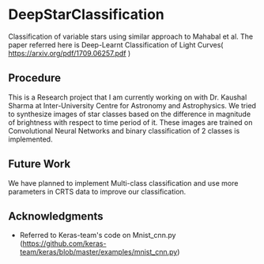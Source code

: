 # DeepStarClassification
Classification of variable stars using similar approach to Mahabal et al. The paper referred here is Deep-Learnt Classification of Light Curves( https://arxiv.org/pdf/1709.06257.pdf )

## Procedure
This is a Research project that I am currently working on with Dr. Kaushal Sharma at Inter-University Centre for Astronomy and Astrophysics. We tried to synthesize images of star classes based on the difference in magnitude of brightness with respect to time period of it. These images are trained on Convolutional Neural Networks and binary classification of 2 classes is implemented.

## Future Work
We have planned to implement Multi-class classification and use more parameters in CRTS data to improve our classification.

## Acknowledgments
* Referred to Keras-team's code on Mnist_cnn.py (https://github.com/keras-team/keras/blob/master/examples/mnist_cnn.py)
